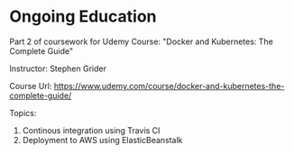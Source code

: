 # Ongoing Education

Part 2 of coursework for Udemy Course: "Docker and Kubernetes: The Complete Guide"

Instructor: Stephen Grider

Course Url: https://www.udemy.com/course/docker-and-kubernetes-the-complete-guide/

Topics:
  1. Continous integration using Travis CI
  2. Deployment to AWS using ElasticBeanstalk
